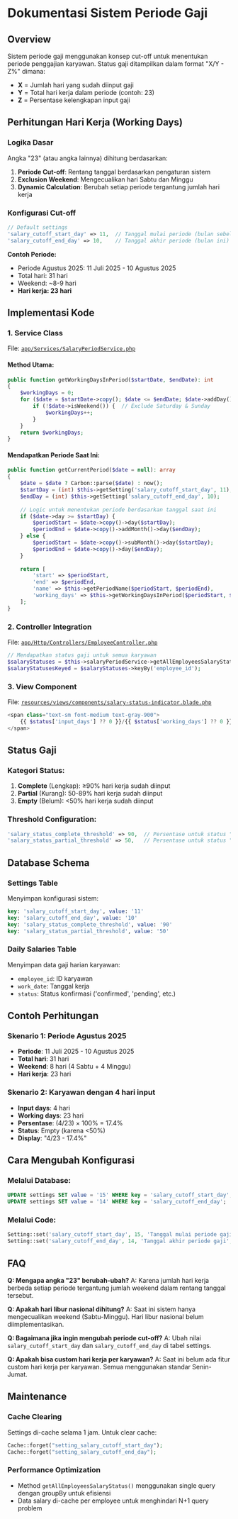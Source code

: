 # Dokumentasi Sistem Periode Gaji

## Overview
Sistem periode gaji menggunakan konsep cut-off untuk menentukan periode penggajian karyawan. Status gaji ditampilkan dalam format "X/Y - Z%" dimana:
- **X** = Jumlah hari yang sudah diinput gaji
- **Y** = Total hari kerja dalam periode (contoh: 23)
- **Z** = Persentase kelengkapan input gaji

## Perhitungan Hari Kerja (Working Days)

### Logika Dasar
Angka "23" (atau angka lainnya) dihitung berdasarkan:
1. **Periode Cut-off**: Rentang tanggal berdasarkan pengaturan sistem
2. **Exclusion Weekend**: Mengecualikan hari Sabtu dan Minggu
3. **Dynamic Calculation**: Berubah setiap periode tergantung jumlah hari kerja

### Konfigurasi Cut-off
```php
// Default settings
'salary_cutoff_start_day' => 11,  // Tanggal mulai periode (bulan sebelumnya)
'salary_cutoff_end_day' => 10,    // Tanggal akhir periode (bulan ini)
```

**Contoh Periode:**
- Periode Agustus 2025: 11 Juli 2025 - 10 Agustus 2025
- Total hari: 31 hari
- Weekend: ~8-9 hari
- **Hari kerja: 23 hari**

## Implementasi Kode

### 1. Service Class
File: [`app/Services/SalaryPeriodService.php`](app/Services/SalaryPeriodService.php)

#### Method Utama:
```php
public function getWorkingDaysInPeriod($startDate, $endDate): int
{
    $workingDays = 0;
    for ($date = $startDate->copy(); $date <= $endDate; $date->addDay()) {
        if (!$date->isWeekend()) {  // Exclude Saturday & Sunday
            $workingDays++;
        }
    }
    return $workingDays;
}
```

#### Mendapatkan Periode Saat Ini:
```php
public function getCurrentPeriod($date = null): array
{
    $date = $date ? Carbon::parse($date) : now();
    $startDay = (int) $this->getSetting('salary_cutoff_start_day', 11);
    $endDay = (int) $this->getSetting('salary_cutoff_end_day', 10);
    
    // Logic untuk menentukan periode berdasarkan tanggal saat ini
    if ($date->day >= $startDay) {
        $periodStart = $date->copy()->day($startDay);
        $periodEnd = $date->copy()->addMonth()->day($endDay);
    } else {
        $periodStart = $date->copy()->subMonth()->day($startDay);
        $periodEnd = $date->copy()->day($endDay);
    }
    
    return [
        'start' => $periodStart,
        'end' => $periodEnd,
        'name' => $this->getPeriodName($periodStart, $periodEnd),
        'working_days' => $this->getWorkingDaysInPeriod($periodStart, $periodEnd)
    ];
}
```

### 2. Controller Integration
File: [`app/Http/Controllers/EmployeeController.php`](app/Http/Controllers/EmployeeController.php)

```php
// Mendapatkan status gaji untuk semua karyawan
$salaryStatuses = $this->salaryPeriodService->getAllEmployeesSalaryStatus();
$salaryStatusesKeyed = $salaryStatuses->keyBy('employee_id');
```

### 3. View Component
File: [`resources/views/components/salary-status-indicator.blade.php`](resources/views/components/salary-status-indicator.blade.php)

```php
<span class="text-sm font-medium text-gray-900">
    {{ $status['input_days'] ?? 0 }}/{{ $status['working_days'] ?? 0 }} - {{ $status['percentage'] ?? 0 }}%
</span>
```

## Status Gaji

### Kategori Status:
1. **Complete** (Lengkap): ≥90% hari kerja sudah diinput
2. **Partial** (Kurang): 50-89% hari kerja sudah diinput  
3. **Empty** (Belum): <50% hari kerja sudah diinput

### Threshold Configuration:
```php
'salary_status_complete_threshold' => 90,  // Persentase untuk status "Lengkap"
'salary_status_partial_threshold' => 50,   // Persentase untuk status "Kurang"
```

## Database Schema

### Settings Table
Menyimpan konfigurasi sistem:
```sql
key: 'salary_cutoff_start_day', value: '11'
key: 'salary_cutoff_end_day', value: '10'
key: 'salary_status_complete_threshold', value: '90'
key: 'salary_status_partial_threshold', value: '50'
```

### Daily Salaries Table
Menyimpan data gaji harian karyawan:
- `employee_id`: ID karyawan
- `work_date`: Tanggal kerja
- `status`: Status konfirmasi ('confirmed', 'pending', etc.)

## Contoh Perhitungan

### Skenario 1: Periode Agustus 2025
- **Periode**: 11 Juli 2025 - 10 Agustus 2025
- **Total hari**: 31 hari
- **Weekend**: 8 hari (4 Sabtu + 4 Minggu)
- **Hari kerja**: 23 hari

### Skenario 2: Karyawan dengan 4 hari input
- **Input days**: 4 hari
- **Working days**: 23 hari
- **Persentase**: (4/23) × 100% = 17.4%
- **Status**: Empty (karena <50%)
- **Display**: "4/23 - 17.4%"

## Cara Mengubah Konfigurasi

### Melalui Database:
```sql
UPDATE settings SET value = '15' WHERE key = 'salary_cutoff_start_day';
UPDATE settings SET value = '14' WHERE key = 'salary_cutoff_end_day';
```

### Melalui Code:
```php
Setting::set('salary_cutoff_start_day', 15, 'Tanggal mulai periode gaji', 'integer');
Setting::set('salary_cutoff_end_day', 14, 'Tanggal akhir periode gaji', 'integer');
```

## FAQ

**Q: Mengapa angka "23" berubah-ubah?**
A: Karena jumlah hari kerja berbeda setiap periode tergantung jumlah weekend dalam rentang tanggal tersebut.

**Q: Apakah hari libur nasional dihitung?**
A: Saat ini sistem hanya mengecualikan weekend (Sabtu-Minggu). Hari libur nasional belum diimplementasikan.

**Q: Bagaimana jika ingin mengubah periode cut-off?**
A: Ubah nilai `salary_cutoff_start_day` dan `salary_cutoff_end_day` di tabel settings.

**Q: Apakah bisa custom hari kerja per karyawan?**
A: Saat ini belum ada fitur custom hari kerja per karyawan. Semua menggunakan standar Senin-Jumat.

## Maintenance

### Cache Clearing
Settings di-cache selama 1 jam. Untuk clear cache:
```php
Cache::forget("setting_salary_cutoff_start_day");
Cache::forget("setting_salary_cutoff_end_day");
```

### Performance Optimization
- Method `getAllEmployeesSalaryStatus()` menggunakan single query dengan groupBy untuk efisiensi
- Data salary di-cache per employee untuk menghindari N+1 query problem